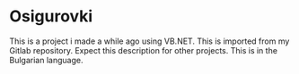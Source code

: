 # Osigurovki

This is a project i made a while ago using VB.NET. This is imported from my Gitlab repository. Expect this description for other projects. This is in the Bulgarian language.
